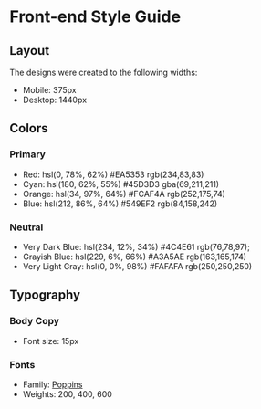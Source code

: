 # Front-end Style Guide

## Layout

The designs were created to the following widths:

- Mobile: 375px
- Desktop: 1440px

## Colors

### Primary

- Red: hsl(0, 78%, 62%) 
#EA5353
rgb(234,83,83)
- Cyan: hsl(180, 62%, 55%)
#45D3D3
gba(69,211,211)
- Orange: hsl(34, 97%, 64%)
#FCAF4A
rgb(252,175,74)
- Blue: hsl(212, 86%, 64%)
#549EF2
rgb(84,158,242)

### Neutral

- Very Dark Blue: hsl(234, 12%, 34%)
#4C4E61
rgb(76,78,97);
- Grayish Blue: hsl(229, 6%, 66%)
#A3A5AE
rgb(163,165,174)
- Very Light Gray: hsl(0, 0%, 98%)
#FAFAFA
rgb(250,250,250)

## Typography

### Body Copy

- Font size: 15px

### Fonts

- Family: [Poppins](https://fonts.google.com/specimen/Poppins)
- Weights: 200, 400, 600
